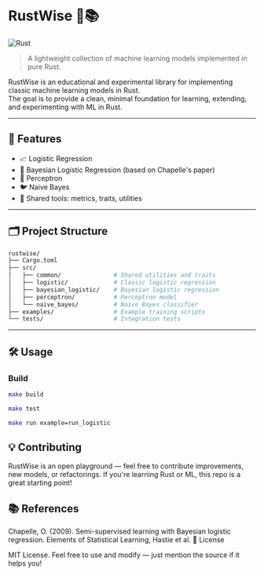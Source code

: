 # RustWise 🦀📚

![Rust](https://github.com/gwenmabob/rustwise/actions/workflows/ci.yml/badge.svg)

> A lightweight collection of machine learning models implemented in pure Rust.

RustWise is an educational and experimental library for implementing classic machine learning models in Rust.  
The goal is to provide a clean, minimal foundation for learning, extending, and experimenting with ML in Rust.

---

## 🚀 Features

- 📈 Logistic Regression
- 🔁 Bayesian Logistic Regression (based on Chapelle's paper)
- 🧠 Perceptron
- 🐦 Naive Bayes
- 🧰 Shared tools: metrics, traits, utilities

---

## 🗂 Project Structure
```bash
rustwise/
├── Cargo.toml
├── src/
│   ├── common/               # Shared utilities and traits
│   ├── logistic/             # Classic logistic regression
│   ├── bayesian_logistic/    # Bayesian logistic regression
│   ├── perceptron/           # Perceptron model
│   └── naive_bayes/          # Naive Bayes classifier
├── examples/                 # Example training scripts
└── tests/                    # Integration tests
```



---

## 🛠 Usage

### Build

```bash
make build
```
```bash
make test
```
```bash
make run example=run_logistic
```

## 💡 Contributing

RustWise is an open playground — feel free to contribute improvements, new models, or refactorings.
If you're learning Rust or ML, this repo is a great starting point!

## 📚 References

Chapelle, O. (2009). Semi-supervised learning with Bayesian logistic regression.
Elements of Statistical Learning, Hastie et al.
🐛 License

MIT License.
Feel free to use and modify — just mention the source if it helps you!